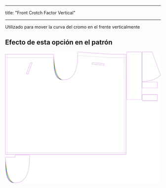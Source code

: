 - - -
title: "Front Crotch Factor Vertical"
- - -

Utilizado para mover la curva del cromo en el frente verticalmente

## Efecto de esta opción en el patrón

![Esta imagen muestra el efecto de esta opción superponiendo varias variantes que tienen un valor diferente para esta opción](waralee_crotchfactorfrontver_sample.svg "Effect of this option on the pattern")
